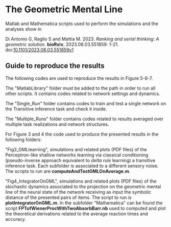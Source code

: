 # The Geometric Mental Line
Matlab and Mathematica scripts used to perform the simulations and the analyses show in 

Di Antonio G, Raglio S and Mattia M. 2023.
_Ranking and serial thinking: A geometric solution_.
**bioRxiv**, 2023.08.03.551859: 1-21. doi:[10.1101/2023.08.03.551859v1](https://www.biorxiv.org/content/10.1101/2023.08.03.551859v1)

## Guide to reproduce the results
The following codes are used to reproduce the results in Figure 5-6-7.

The "MatlabLibrary" folder must be added to the path in order to run all other scripts. It contains codes related to network settings and dynamics.

The "Single_Run" folder contains codes to train and test a single network on the Transitive inference task and check it inside.

The "Multiple_Runs" folder contains codes related to results averaged over multiple task realizations and network structures.

For Figure 3 and 4 the code used to produce the presented results in the following folders:

"Fig3_GMLlearning", simulations and related plots (PDF files) of the Perceptron-like shallow networks learning via classical conditioning (pseudo-inverse approach equivalent to _delta rule_ learning) a transitive inference task.
Each subfolder is associated to a different sensory noise.
The scripts to run are **computeAndTestGMLOnAverage.m**.

"Fig4_IntegratorOnGML", simulations and related plots (PDF files) of the stochastic dynamics associated to the projection on the geometric mental line of the neural state of the network receiving as input the symbolic distance of the presented pairs of items.
The script to run is **plotIntegratorOnGML.m**.
In the subfolder "Mathematica" can be found the script **FPTofWienerProcWithTwoAbsorbBarr.nb** used to computed and plot the theoretical derivations related to the average reaction times and accuracy.
